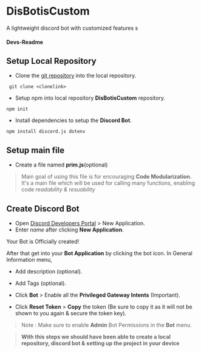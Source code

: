 # DisBotisCustom
A lightweight discord bot with customized features
s
#### Devs-Readme

## Setup Local Repository

- Clone the [git repository](https://github.com/this-is-yaash/DisBotisCustom) into the local repository.
```
 git clone <clonelink>
```
- Setup npm into local repository **DisBotisCustom** repository.
```
npm init
```
- Install dependencies to setup the **Discord Bot**. 
```
npm install discord.js dotenv
```

## Setup main file

- Create a file named **prim.js**(optional)

> Main goal of using this file is for encouraging **Code Modularization**. 
It's a main file which will be used for calling many functions, enabling code *readability & resuability*

## Create Discord Bot

- Open [Discord Developers Portal](https://discord.com/developers/applications) > New Application.
- Enter *name* after clicking **New Application**.

Your Bot is Officially created!

After that get into your **Bot Application** by clicking the bot icon.
In General Information menu,
- Add description (optional).
- Add Tags (optional).


- Click **Bot** > Enable all the **Privileged Gateway Intents** (Important).
- Click **Reset Token** > **Copy** the token (Be sure to copy it as it will not be shown to you again & secure the token key).
> Note : Make sure to enable **Admin** Bot Permissions in the **Bot** menu.

> **With this steps we should have been able to create a local repository, discord bot & setting up the project in your device**